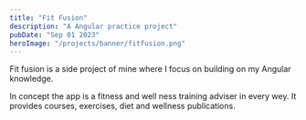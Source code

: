 ```yaml
---
title: "Fit Fusion"
description: "A Angular practice project"
pubDate: "Sep 01 2023"
heroImage: "/projects/banner/fitfusion.png"
---
```


Fit fusion is a side project of mine where I focus on building on my Angular knowledge.

In concept the app is a fitness and well ness training adviser in every wey. It provides courses, exercises, diet and wellness publications.
